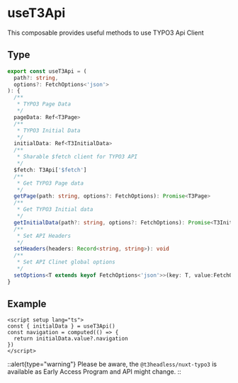 # useT3Api

This composable provides useful methods to use TYPO3 Api Client

## Type

```ts
export const useT3Api = (
  path?: string,
  options?: FetchOptions<'json'>
): {
  /**
   * TYPO3 Page Data
   */
  pageData: Ref<T3Page>
  /**
   * TYPO3 Initial Data
   */
  initialData: Ref<T3InitialData>
  /**
   * Sharable $fetch client for TYPO3 API
   */
  $fetch: T3Api['$fetch']
  /**
   * Get TYPO3 Page data
   */
  getPage(path: string, options?: FetchOptions): Promise<T3Page>
  /**
   * Get TYPO3 Initial data
   */
  getInitialData(path?: string, options?: FetchOptions): Promise<T3InitialData>
  /**
   * Set API Headers
   */
  setHeaders(headers: Record<string, string>): void
  /**
   * Set API Clinet global options
   */
  setOptions<T extends keyof FetchOptions<'json'>>(key: T, value:FetchOptions<'json'>[T]): void
}
```

## Example

```vue
<script setup lang="ts">
const { initialData } = useT3Api()
const navigation = computed(() => {
  return initialData.value?.navigation
})
</script>

```

::alert{type="warning"}
Please be aware, the `@t3headless/nuxt-typo3` is available as Early Access Program and API might change.
::
